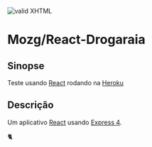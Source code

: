 [checkmark]: https://raw.githubusercontent.com/mozgbrasil/mozgbrasil.github.io/master/assets/images/logos/logo_32_32.png "MOZG"
![valid XHTML][checkmark]


# Mozg/React-Drogaraia

## Sinopse

Teste usando [React](https://react.org/) rodando na [Heroku](https://www.heroku.com/)

## Descrição

Um aplicativo [React](https://react.org/) usando [Express 4](http://expressjs.com/).

:cat2:
